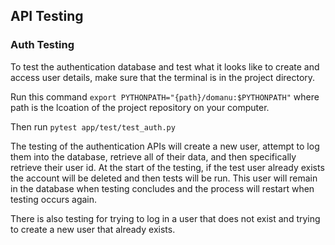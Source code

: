 ## API Testing

### Auth Testing

To test the authentication database and test what it looks like to create and access user details, make sure that the terminal is in the project directory.

Run this command `export PYTHONPATH="{path}/domanu:$PYTHONPATH"` where path is the lcoation of the project repository on your computer.

Then run `pytest app/test/test_auth.py`

The testing of the authentication APIs will create a new user, attempt to log them into the database, retrieve all of their data, and then specifically retrieve their user id. At the start of the testing, if the test user already exists the account will be deleted and then tests will be run. This user will remain in the database when testing concludes and the process will restart when testing occurs again. 

There is also testing for trying to log in a user that does not exist and trying to create a new user that already exists.